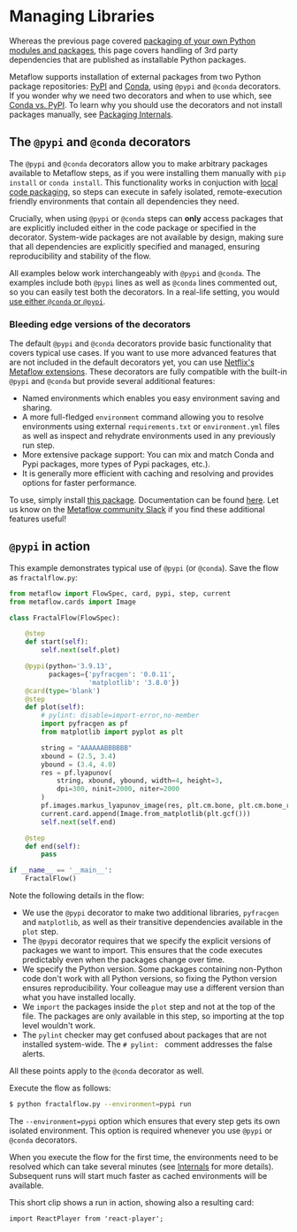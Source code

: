 
# Managing Libraries

Whereas the previous page covered [packaging of your own Python modules and
packages](/scaling/dependencies/project-structure), this page covers handling
of 3rd party dependencies that are published as installable Python packages.

Metaflow supports installation of external packages from two Python package
repositories: [PyPI](https://pypi.org/) and [Conda](https://conda-forge.org/),
using `@pypi` and `@conda` decorators. If you wonder why we need two
decorators and when to use which, see
[Conda vs. PyPI](/scaling/dependencies/conda-vs-pypi). To learn why you
should use the decorators and not install packages 
manually, see [Packaging Internals](/scaling/dependencies/internals).

## The `@pypi` and `@conda` decorators

The `@pypi` and `@conda` decorators allow you to make arbitrary packages
available to Metaflow steps, as if you were installing them manually with
`pip install` or `conda install`. This functionality works in conjuction
with [local code packaging](/scaling/dependencies/project-structure), so
steps can execute in safely isolated, remote-execution friendly environments
that contain all dependencies they need.

Crucially, when using `@pypi` or `@conda` steps can **only** access packages
that are explicitly included either in the code package or specified in the
decorator. System-wide packages are not available by design, making sure that
all dependencies are explicitly specified and managed, ensuring
reproducibility and stability of the flow.

All examples below work interchangeably with `@pypi` and `@conda`. The
examples include both `@pypi` lines as well as `@conda` lines commented out,
so you can easily test both the decorators. In a real-life setting, you
would [use either `@conda` or `@pypi`](/scaling/dependencies/conda-vs-pypi).

### Bleeding edge versions of the decorators

The default `@pypi` and `@conda` decorators provide basic functionality
that covers typical use cases. If you want to use more advanced features
that are not included in the default decorators yet, you can use
[Netflix's Metaflow extensions](https://github.com/Netflix/metaflow-nflx-extensions).
These decorators are fully compatible with the built-in
`@pypi` and `@conda` but provide several additional features:

 - Named environments which enables you easy environment saving and sharing.
 - A more full-fledged `environment` command allowing you to resolve environments
   using external `requirements.txt` or `environment.yml` files as well as
   inspect and rehydrate environments used in any previously run step.
 - More extensive package support: You can mix and match Conda and Pypi packages, more
   types of Pypi packages, etc.).
 - It is generally more efficient with caching and resolving and provides options
   for faster performance.

To use, simply install [this package](https://pypi.org/project/metaflow-netflixext/).
Documentation can be found
[here](https://github.com/Netflix/metaflow-nflx-extensions/blob/main/docs/conda.md).
Let us know on the [Metaflow community Slack](http://slack.outerbounds.co) if you
find these additional features useful!

## `@pypi` in action

This example demonstrates typical use of `@pypi` (or `@conda`). Save the flow as `fractalflow.py`:

```python
from metaflow import FlowSpec, card, pypi, step, current
from metaflow.cards import Image

class FractalFlow(FlowSpec):

    @step
    def start(self):
        self.next(self.plot)

    @pypi(python='3.9.13',
          packages={'pyfracgen': '0.0.11',
                    'matplotlib': '3.8.0'})
    @card(type='blank')
    @step
    def plot(self):
        # pylint: disable=import-error,no-member
        import pyfracgen as pf
        from matplotlib import pyplot as plt

        string = "AAAAAABBBBBB"
        xbound = (2.5, 3.4)
        ybound = (3.4, 4.0)
        res = pf.lyapunov(
            string, xbound, ybound, width=4, height=3,
            dpi=300, ninit=2000, niter=2000
        )
        pf.images.markus_lyapunov_image(res, plt.cm.bone, plt.cm.bone_r, gammas=(8, 1))
        current.card.append(Image.from_matplotlib(plt.gcf()))
        self.next(self.end)

    @step
    def end(self):
        pass

if __name__ == '__main__':
    FractalFlow()
```

Note the following details in the flow:

- We use the `@pypi` decorator to make two additional libraries, `pyfracgen` and `matplotlib`,
  as well as their transitive dependencies available in the `plot` step.
- The `@pypi` decorator requires that we specify the explicit versions of packages we want
  to import. This ensures that the code executes predictably even when the packages change
  over time.
- We specify the Python version. Some packages containing non-Python code don't work with
  all Python versions, so fixing the Python version ensures reproducibility. Your colleague
  may use a different version than what you have installed locally.
- We `import` the packages inside the `plot` step and not at the top of the file. The packages
  are only available in this step, so importing at the top level wouldn't work.
- The `pylint` checker may get confused about packages that are not installed system-wide.
  The `# pylint: ` comment addresses the false alerts.

All these points apply to the `@conda` decorator as well.

Execute the flow as follows:
```bash
$ python fractalflow.py --environment=pypi run
```
The `--environment=pypi` option which ensures that every step gets its own isolated environment.
This option is required whenever you use `@pypi` or `@conda` decorators.

When you execute the flow for the first time, the environments need to be resolved which can
take several minutes (see [Internals](/scaling/dependencies/libraries) for more details).
Subsequent runs will start much faster as cached environments will be available.

This short clip shows a run in action, showing also a resulting card:

```mdx-code-block
import ReactPlayer from 'react-player';
```

<ReactPlayer playing controls muted loop url='/assets/fractalflow.mp4' width='100%' height='100%'/>

